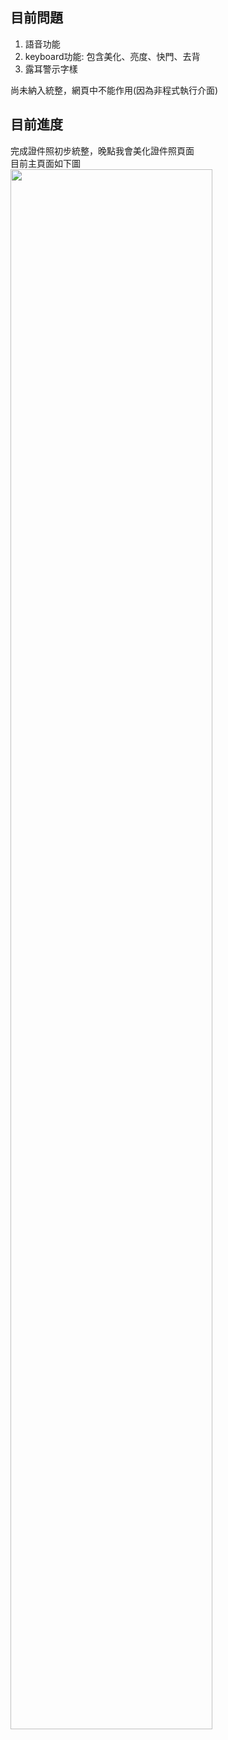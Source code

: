 ## 目前問題  
1. 語音功能
2. keyboard功能: 包含美化、亮度、快門、去背
3. 露耳警示字樣  

尚未納入統整，網頁中不能作用(因為非程式執行介面)  

## 目前進度
完成證件照初步統整，晚點我會美化證件照頁面   
目前主頁面如下圖  
<img src="https://user-images.githubusercontent.com/91117215/179391384-3113ef0e-93cd-413b-b681-7252b4b2d585.png" width="80%"/>
